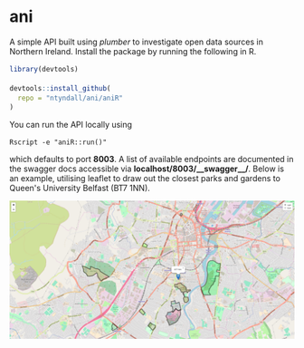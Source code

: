 # ani
A simple API built using _plumber_ to investigate open data sources in Northern Ireland. Install the package by running the following in R.
```r
library(devtools)

devtools::install_github(
  repo = "ntyndall/ani/aniR"
)
```
You can run the API locally using
```shell
Rscript -e "aniR::run()"
```
which defaults to port **8003**. A list of available endpoints are documented in the swagger docs accessible via **localhost/8003/\_\_swagger\_\_/**. Below is an example, utilising leaflet to draw out the closest parks and gardens to Queen's University Belfast (BT7 1NN). 

<img src="https://raw.githubusercontent.com/ntyndall/ani/master/images/map-example.png">
